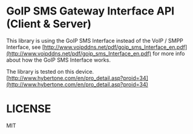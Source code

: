 GoIP SMS Gateway Interface API (Client & Server)
===

This library is using the GoIP SMS Interface instead of the VoIP / SMPP Interface,
see [http://www.voipddns.net/pdf/goip_sms_Interface_en.pdf](http://www.voipddns.net/pdf/goip_sms_Interface_en.pdf)
for more info about how the GoIP SMS Interface works.

The library is tested on this device. [http://www.hybertone.com/en/pro_detail.asp?proid=34](http://www.hybertone.com/en/pro_detail.asp?proid=34)

LICENSE
===
MIT
